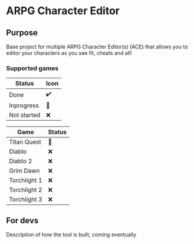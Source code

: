 # ARPG Character Editor

## Purpose
Base project for multiple ARPG Character Editor(s) (ACE) that allows you to editor your characters as you see fit, cheats and all!

### Supported games
|Status|Icon|
|-|-|
|Done|:heavy_check_mark:|
|Inprogress|:children_crossing:|
|Not started|:x:|

|Game|Status|
|-|-|
|Titan Quest|:children_crossing:|
|Diablo|:x:|
|Diablo 2|:x:|
|Grim Dawn|:x:|
|Torchlight 1|:x:|
|Torchlight 2|:x:|
|Torchlight 3|:x:|

## For devs
Description of how the tool is built, coming eventually
